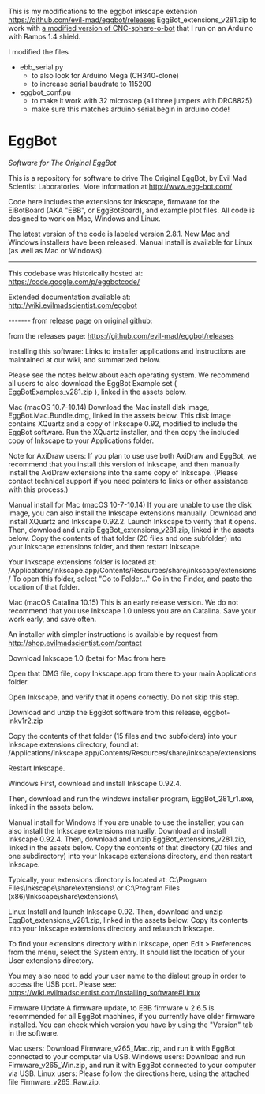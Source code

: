 This is my modifications to the eggbot inkscape extension https://github.com/evil-mad/eggbot/releases EggBot_extensions_v281.zip to work with [a modified version of CNC-sphere-o-bot](https://github.com/klalle/CNC-sphere-o-bot_Ramps_1.4) that I run on an Arduino with Ramps 1.4 shield. 

I modified the files
- ebb_serial.py
    - to also look for Arduino Mega (CH340-clone)
    - to increase serial baudrate to 115200
- eggbot_conf.pu
    - to make it work with 32 microstep (all three jumpers with DRC8825)
    - make sure this matches arduino serial.begin in arduino code!

EggBot
======

*_Software for The Original EggBot_*

This is a repository for software to drive The Original EggBot, by Evil Mad Scientist Laboratories. More information at http://www.egg-bot.com/

Code here includes the extensions for Inkscape, firmware for the EiBotBoard (AKA "EBB", or EggBotBoard), and example plot files. All code is designed to work on Mac, Windows and Linux.

The latest version of the code is labeled version 2.8.1. New Mac and Windows installers have been released. Manual install is available for Linux (as well as Mac or Windows).


----

This codebase was historically hosted at: https://code.google.com/p/eggbotcode/

Extended documentation available at: http://wiki.evilmadscientist.com/eggbot

------- from release page on original github:

from the releases page: https://github.com/evil-mad/eggbot/releases

Installing this software:
Links to installer applications and instructions are maintained at our wiki, and summarized below.

Please see the notes below about each operating system. We recommend all users to also download the EggBot Example set ( EggBotExamples_v281.zip ), linked in the assets below.

Mac (macOS 10.7-10.14)
Download the Mac install disk image, EggBot.Mac.Bundle.dmg, linked in the assets below. This disk image contains XQuartz and a copy of Inkscape 0.92, modified to include the EggBot software. Run the XQuartz installer, and then copy the included copy of Inkscape to your Applications folder.

Note for AxiDraw users: If you plan to use use both AxiDraw and EggBot, we recommend that you install this version of Inkscape, and then manually install the AxiDraw extensions into the same copy of Inkscape. (Please contact technical support if you need pointers to links or other assistance with this process.)

Manual install for Mac (macOS 10-7-10.14)
If you are unable to use the disk image, you can also install the Inkscape extensions manually. Download and install XQuartz and Inkscape 0.92.2. Launch Inkscape to verify that it opens. Then, download and unzip EggBot_extensions_v281.zip, linked in the assets below. Copy the contents of that folder (20 files and one subfolder) into your Inkscape extensions folder, and then restart Inkscape.

Your Inkscape extensions folder is located at: /Applications/Inkscape.app/Contents/Resources/share/inkscape/extensions/
To open this folder, select "Go to Folder..." Go in the Finder, and paste the location of that folder.

Mac (macOS Catalina 10.15)
This is an early release version. We do not recommend that you use Inkscape 1.0 unless you are on Catalina. Save your work early, and save often.

An installer with simpler instructions is available by request from http://shop.evilmadscientist.com/contact

Download Inkscape 1.0 (beta) for Mac from here

Open that DMG file, copy Inkscape.app from there to your main Applications folder.

Open Inkscape, and verify that it opens correctly. Do not skip this step.

Download and unzip the EggBot software from this release, eggbot-inkv1r2.zip

Copy the contents of that folder (15 files and two subfolders) into your Inkscape extensions directory, found at: /Applications/Inkscape.app/Contents/Resources/share/inkscape/extensions

Restart Inkscape.

Windows
First, download and install Inkscape 0.92.4.

Then, download and run the windows installer program, EggBot_281_r1.exe, linked in the assets below.

Manual install for Windows
If you are unable to use the installer, you can also install the Inkscape extensions manually. Download and install Inkscape 0.92.4. Then, download and unzip EggBot_extensions_v281.zip, linked in the assets below. Copy the contents of that directory (20 files and one subdirectory) into your Inkscape extensions directory, and then restart Inkscape.

Typically, your extensions directory is located at:
C:\Program Files\Inkscape\share\extensions\ or
C:\Program Files (x86)\Inkscape\share\extensions\

Linux
Install and launch Inkscape 0.92. Then, download and unzip EggBot_extensions_v281.zip, linked in the assets below. Copy its contents into your Inkscape extensions directory and relaunch Inkscape.

To find your extensions directory within Inkscape, open Edit > Preferences from the menu, select the System entry. It should list the location of your User extensions directory.

You may also need to add your user name to the dialout group in order to access the USB port. Please see:
https://wiki.evilmadscientist.com/Installing_software#Linux

Firmware Update
A firmware update, to EBB firmware v 2.6.5 is recommended for all EggBot machines, if you currently have older firmware installed. You can check which version you have by using the "Version" tab in the software.

Mac users: Download Firmware_v265_Mac.zip, and run it with EggBot connected to your computer via USB.
Windows users: Download and run Firmware_v265_Win.zip, and run it with EggBot connected to your computer via USB.
Linux users: Please follow the directions here, using the attached file Firmware_v265_Raw.zip.

